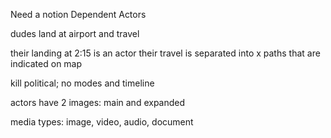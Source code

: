 Need a notion Dependent Actors

dudes land at airport and travel

their landing at 2:15 is an actor
their travel is separated into x paths that are indicated on map


kill political; no modes and timeline

actors have 2 images: main and expanded

media types:
image, video, audio, document